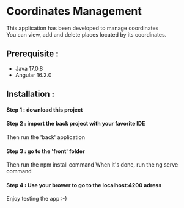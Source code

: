 # Coordinates Management
This application has been developed to manage coordinates   
You can view, add and delete places located by its coordinates.

## Prerequisite :

 - Java 17.0.8
 - Angular 16.2.0
 
## Installation :
 
#### Step 1 : download this project
 
#### Step 2 : import the back project with your favorite IDE
Then run the 'back' application

#### Step 3 : go to the 'front' folder
Then run the npm install command
When it's done, run the ng serve command

#### Step 4 : Use your brower to go to the localhost:4200 adress
Enjoy testing the app :-)
